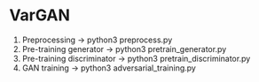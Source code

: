 # VarGAN

1) Preprocessing
  -> python3 preprocess.py
2) Pre-training generator
  -> python3 pretrain_generator.py
3) Pre-training discriminator
  -> python3 pretrain_discriminator.py
4) GAN training
  -> python3 adversarial_training.py
